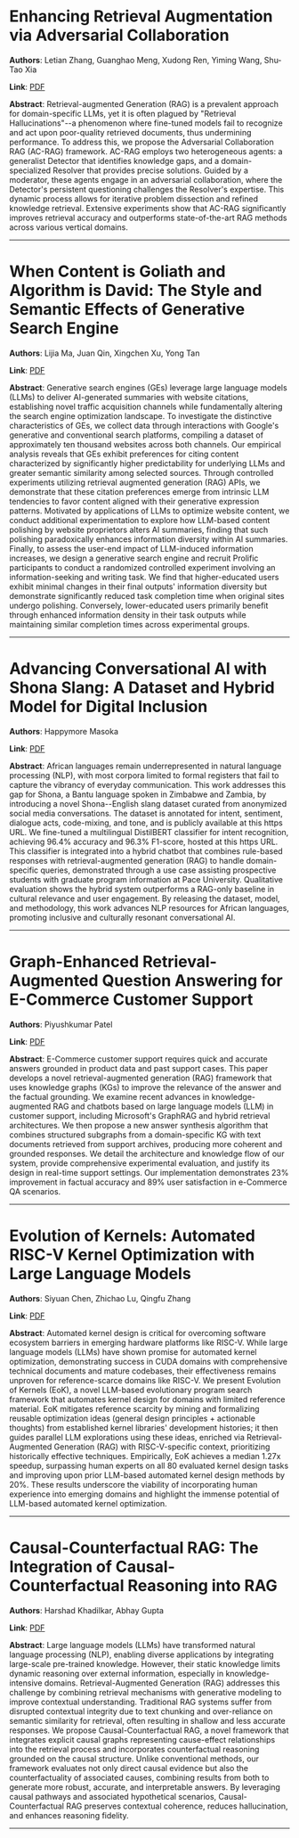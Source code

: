 # Enhancing Retrieval Augmentation via Adversarial Collaboration 

**Authors**: Letian Zhang, Guanghao Meng, Xudong Ren, Yiming Wang, Shu-Tao Xia  

**Link**: [PDF](https://arxiv.org/pdf/2509.14750)  

**Abstract**: Retrieval-augmented Generation (RAG) is a prevalent approach for domain-specific LLMs, yet it is often plagued by "Retrieval Hallucinations"--a phenomenon where fine-tuned models fail to recognize and act upon poor-quality retrieved documents, thus undermining performance. To address this, we propose the Adversarial Collaboration RAG (AC-RAG) framework. AC-RAG employs two heterogeneous agents: a generalist Detector that identifies knowledge gaps, and a domain-specialized Resolver that provides precise solutions. Guided by a moderator, these agents engage in an adversarial collaboration, where the Detector's persistent questioning challenges the Resolver's expertise. This dynamic process allows for iterative problem dissection and refined knowledge retrieval. Extensive experiments show that AC-RAG significantly improves retrieval accuracy and outperforms state-of-the-art RAG methods across various vertical domains. 

---
# When Content is Goliath and Algorithm is David: The Style and Semantic Effects of Generative Search Engine 

**Authors**: Lijia Ma, Juan Qin, Xingchen Xu, Yong Tan  

**Link**: [PDF](https://arxiv.org/pdf/2509.14436)  

**Abstract**: Generative search engines (GEs) leverage large language models (LLMs) to deliver AI-generated summaries with website citations, establishing novel traffic acquisition channels while fundamentally altering the search engine optimization landscape. To investigate the distinctive characteristics of GEs, we collect data through interactions with Google's generative and conventional search platforms, compiling a dataset of approximately ten thousand websites across both channels. Our empirical analysis reveals that GEs exhibit preferences for citing content characterized by significantly higher predictability for underlying LLMs and greater semantic similarity among selected sources. Through controlled experiments utilizing retrieval augmented generation (RAG) APIs, we demonstrate that these citation preferences emerge from intrinsic LLM tendencies to favor content aligned with their generative expression patterns. Motivated by applications of LLMs to optimize website content, we conduct additional experimentation to explore how LLM-based content polishing by website proprietors alters AI summaries, finding that such polishing paradoxically enhances information diversity within AI summaries. Finally, to assess the user-end impact of LLM-induced information increases, we design a generative search engine and recruit Prolific participants to conduct a randomized controlled experiment involving an information-seeking and writing task. We find that higher-educated users exhibit minimal changes in their final outputs' information diversity but demonstrate significantly reduced task completion time when original sites undergo polishing. Conversely, lower-educated users primarily benefit through enhanced information density in their task outputs while maintaining similar completion times across experimental groups. 

---
# Advancing Conversational AI with Shona Slang: A Dataset and Hybrid Model for Digital Inclusion 

**Authors**: Happymore Masoka  

**Link**: [PDF](https://arxiv.org/pdf/2509.14249)  

**Abstract**: African languages remain underrepresented in natural language processing (NLP), with most corpora limited to formal registers that fail to capture the vibrancy of everyday communication. This work addresses this gap for Shona, a Bantu language spoken in Zimbabwe and Zambia, by introducing a novel Shona--English slang dataset curated from anonymized social media conversations. The dataset is annotated for intent, sentiment, dialogue acts, code-mixing, and tone, and is publicly available at this https URL. We fine-tuned a multilingual DistilBERT classifier for intent recognition, achieving 96.4\% accuracy and 96.3\% F1-score, hosted at this https URL. This classifier is integrated into a hybrid chatbot that combines rule-based responses with retrieval-augmented generation (RAG) to handle domain-specific queries, demonstrated through a use case assisting prospective students with graduate program information at Pace University. Qualitative evaluation shows the hybrid system outperforms a RAG-only baseline in cultural relevance and user engagement. By releasing the dataset, model, and methodology, this work advances NLP resources for African languages, promoting inclusive and culturally resonant conversational AI. 

---
# Graph-Enhanced Retrieval-Augmented Question Answering for E-Commerce Customer Support 

**Authors**: Piyushkumar Patel  

**Link**: [PDF](https://arxiv.org/pdf/2509.14267)  

**Abstract**: E-Commerce customer support requires quick and accurate answers grounded in product data and past support cases. This paper develops a novel retrieval-augmented generation (RAG) framework that uses knowledge graphs (KGs) to improve the relevance of the answer and the factual grounding. We examine recent advances in knowledge-augmented RAG and chatbots based on large language models (LLM) in customer support, including Microsoft's GraphRAG and hybrid retrieval architectures. We then propose a new answer synthesis algorithm that combines structured subgraphs from a domain-specific KG with text documents retrieved from support archives, producing more coherent and grounded responses. We detail the architecture and knowledge flow of our system, provide comprehensive experimental evaluation, and justify its design in real-time support settings. Our implementation demonstrates 23\% improvement in factual accuracy and 89\% user satisfaction in e-Commerce QA scenarios. 

---
# Evolution of Kernels: Automated RISC-V Kernel Optimization with Large Language Models 

**Authors**: Siyuan Chen, Zhichao Lu, Qingfu Zhang  

**Link**: [PDF](https://arxiv.org/pdf/2509.14265)  

**Abstract**: Automated kernel design is critical for overcoming software ecosystem barriers in emerging hardware platforms like RISC-V. While large language models (LLMs) have shown promise for automated kernel optimization, demonstrating success in CUDA domains with comprehensive technical documents and mature codebases, their effectiveness remains unproven for reference-scarce domains like RISC-V. We present Evolution of Kernels (EoK), a novel LLM-based evolutionary program search framework that automates kernel design for domains with limited reference material. EoK mitigates reference scarcity by mining and formalizing reusable optimization ideas (general design principles + actionable thoughts) from established kernel libraries' development histories; it then guides parallel LLM explorations using these ideas, enriched via Retrieval-Augmented Generation (RAG) with RISC-V-specific context, prioritizing historically effective techniques. Empirically, EoK achieves a median 1.27x speedup, surpassing human experts on all 80 evaluated kernel design tasks and improving upon prior LLM-based automated kernel design methods by 20%. These results underscore the viability of incorporating human experience into emerging domains and highlight the immense potential of LLM-based automated kernel optimization. 

---
# Causal-Counterfactual RAG: The Integration of Causal-Counterfactual Reasoning into RAG 

**Authors**: Harshad Khadilkar, Abhay Gupta  

**Link**: [PDF](https://arxiv.org/pdf/2509.14435)  

**Abstract**: Large language models (LLMs) have transformed natural language processing (NLP), enabling diverse applications by integrating large-scale pre-trained knowledge. However, their static knowledge limits dynamic reasoning over external information, especially in knowledge-intensive domains. Retrieval-Augmented Generation (RAG) addresses this challenge by combining retrieval mechanisms with generative modeling to improve contextual understanding. Traditional RAG systems suffer from disrupted contextual integrity due to text chunking and over-reliance on semantic similarity for retrieval, often resulting in shallow and less accurate responses. We propose Causal-Counterfactual RAG, a novel framework that integrates explicit causal graphs representing cause-effect relationships into the retrieval process and incorporates counterfactual reasoning grounded on the causal structure. Unlike conventional methods, our framework evaluates not only direct causal evidence but also the counterfactuality of associated causes, combining results from both to generate more robust, accurate, and interpretable answers. By leveraging causal pathways and associated hypothetical scenarios, Causal-Counterfactual RAG preserves contextual coherence, reduces hallucination, and enhances reasoning fidelity. 

---

